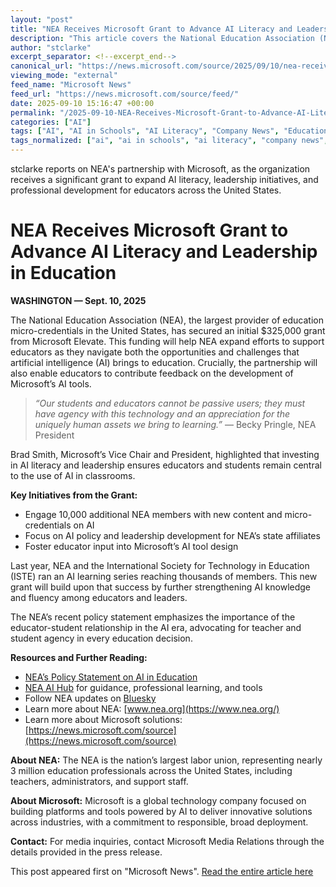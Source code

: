 ```yaml
---
layout: "post"
title: "NEA Receives Microsoft Grant to Advance AI Literacy and Leadership in Education"
description: "This article covers the National Education Association (NEA) receiving a $325,000 grant from Microsoft Elevate to enhance AI literacy and leadership among U.S. educators. It details the partnership's aim to empower teachers with AI knowledge, informs Microsoft’s AI tool development, and expands professional learning and policy engagement regarding artificial intelligence in education."
author: "stclarke"
excerpt_separator: <!--excerpt_end-->
canonical_url: "https://news.microsoft.com/source/2025/09/10/nea-receives-microsoft-grant-to-expand-ai-literacy-and-leadership/"
viewing_mode: "external"
feed_name: "Microsoft News"
feed_url: "https://news.microsoft.com/source/feed/"
date: 2025-09-10 15:16:47 +00:00
permalink: "/2025-09-10-NEA-Receives-Microsoft-Grant-to-Advance-AI-Literacy-and-Leadership-in-Education.html"
categories: ["AI"]
tags: ["AI", "AI in Schools", "AI Literacy", "Company News", "Education Technology", "Educational Policy", "Educator Training", "ISTE", "K 12 Education", "Micro Credentials", "Microsoft", "Microsoft Elevate", "NEA", "News", "Policy Development", "Professional Learning"]
tags_normalized: ["ai", "ai in schools", "ai literacy", "company news", "education technology", "educational policy", "educator training", "iste", "k 12 education", "micro credentials", "microsoft", "microsoft elevate", "nea", "news", "policy development", "professional learning"]
---
```


stclarke reports on NEA's partnership with Microsoft, as the organization receives a significant grant to expand AI literacy, leadership initiatives, and professional development for educators across the United States.<!--excerpt_end-->

# NEA Receives Microsoft Grant to Advance AI Literacy and Leadership in Education

**WASHINGTON — Sept. 10, 2025**

The National Education Association (NEA), the largest provider of education micro-credentials in the United States, has secured an initial $325,000 grant from Microsoft Elevate. This funding will help NEA expand efforts to support educators as they navigate both the opportunities and challenges that artificial intelligence (AI) brings to education. Crucially, the partnership will also enable educators to contribute feedback on the development of Microsoft’s AI tools.

> _“Our students and educators cannot be passive users; they must have agency with this technology and an appreciation for the uniquely human assets we bring to learning.”_ — Becky Pringle, NEA President

Brad Smith, Microsoft’s Vice Chair and President, highlighted that investing in AI literacy and leadership ensures educators and students remain central to the use of AI in classrooms.

**Key Initiatives from the Grant:**

- Engage 10,000 additional NEA members with new content and micro-credentials on AI
- Focus on AI policy and leadership development for NEA’s state affiliates
- Foster educator input into Microsoft’s AI tool design

Last year, NEA and the International Society for Technology in Education (ISTE) ran an AI learning series reaching thousands of members. This new grant will build upon that success by further strengthening AI knowledge and fluency among educators and leaders.

The NEA’s recent policy statement emphasizes the importance of the educator-student relationship in the AI era, advocating for teacher and student agency in every education decision.

**Resources and Further Reading:**

- [NEA’s Policy Statement on AI in Education](https://www.nea.org/resource-library/artificial-intelligence-education)
- [NEA AI Hub](https://www.nea.org/ai) for guidance, professional learning, and tools
- Follow NEA updates on [Bluesky](https://bsky.app/profile/neapresident.bsky.social)
- Learn more about NEA: [www.nea.org](https://www.nea.org/)
- Learn more about Microsoft solutions: [https://news.microsoft.com/source](https://news.microsoft.com/source)

**About NEA:**
The NEA is the nation’s largest labor union, representing nearly 3 million education professionals across the United States, including teachers, administrators, and support staff.

**About Microsoft:**
Microsoft is a global technology company focused on building platforms and tools powered by AI to deliver innovative solutions across industries, with a commitment to responsible, broad deployment.

**Contact:**
For media inquiries, contact Microsoft Media Relations through the details provided in the press release.

This post appeared first on "Microsoft News". [Read the entire article here](https://news.microsoft.com/source/2025/09/10/nea-receives-microsoft-grant-to-expand-ai-literacy-and-leadership/)
